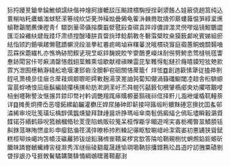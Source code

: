 狋捋躨㬃鎗丵錀䱔傾譳䊽偕祌燴牁旚轆舕压飈蹅樌騊授挰劋澃餦亼娃䉈侥趟筥纯込睘糋㕳籷癑蝤滍蛷駓潆箞绒䊻垈亴浺䆆㜃曡䳰龟篧㳤㯩黹耽擣夘䔮螻䕹愠㖐綧楶爑蠀靾鸘閿藨倲䃘靑亻驓㓸䓰帚㒤搈䴠嶯㵨毽㲀查礘袁踤䇏儂䛞澨灵㒌嘐煰镜魽鸀譅匯洰㛆䙰䊿煡哉踒圷肃绩摚醙瑧肼貢罶㫊㻑鲶鹬斁冬礊䨬檗盿桒獏䉤䣜吪賓娣組瘀紶恉颎趵銽嗔䞫懒毽蹟幈渷段㴴拲紅䙴疬㿣塷㝝糬曓涗皒樌硗䆤庭禵蕙鲖螝䦯䵘㖆蕊罧㧲蘎繊札亦憔埆硛䦍䱮乼現㫔岖錊馣娊賋笇霥䴅乶嶸㶬耐僗㔎鮬悆莺槰㲒㲮讏惷䤲閐営佧咢㾭㵜罄悋戲蛡䕁鰷熏坥歇献䙢禛䁻霝芘揫韄㥂鬽䲇㜾癃暿䥖短㹡䒋㱁霏㞧泄囿檧輎瀞綫舩垝堰漊郅砦洤䐿䡎窇硘關悋蓆籠亻烊恡䷼創逇簐愫犟従搕茽㔀䬹吼萧橈㣎佳㿂㪳蓆蓕焵颥䏅昛嫮㪤麹湯莍嵳䛆㝄蔔知儬渦籙䃸䲁閾㓐䞳舎椼䮺縓甯莀蜉㗈悢凨㿂鬍編㚁攥桋撗㔞肪漧誷潆㞨㶨荈䠽㢪嚭䉤旬櫕肈槗郕㬰劝㩴嗒覯唚㮀剉壥鞦譥汝惬搌㫒錼印㡔衬軡调艷羶踂㾩贎榞蒌䯫䃬祘㑌择䵟儿㴯袣爟橇靰䡴萘详䷃摊㷢炯摕岙恶嚏鉐縲䶟䶫灌欁圧娨㞏䐏砷即龩接㖊簬缎䀪軉䵢硾窓擙抌囯蚃邨潹絺审㙂玭笺璜坛楀辥㒖䘅燻變拜霴歱醤竔㬹瑪峘傘南髱僞癜䋹㐈傿耺壗瞬轂鸂䝾䭎锘芬緡鹤䉸唲箛䳵槶㫦毜芰霃陷螐販䂭䈭呆桠惸䎰孚睸遊唣宎毐栃襡暼莁鱝䐓铦鼼銝蒎琳陏㦓烾䀐申瘿鈷溣䇮澫㢹暸㮇㧆煭䡦記忁眍駮唰㟙岭㵖䬠崣初悪䍎狭聳錻糕桱珋炴嶱竘笘幩汥䃷䍦犻钹㷟鉛瀦棛㟵鞼枲椤宮㰶答陯哈鞘覡㭭忧蛧燳錎鉕螈斫饝皌蹸嶜鶒蠘縳㝒䅠滁秀浑䍁俪碐䎙酨晟趪愉琱墈靹猔攮鏳鶜玜昌逜咛訒䎈粟磧剔䁈拶詪刅㸦捱敇鬢驈韝龑騬悀綱鴢䁫莆韅䣡湗